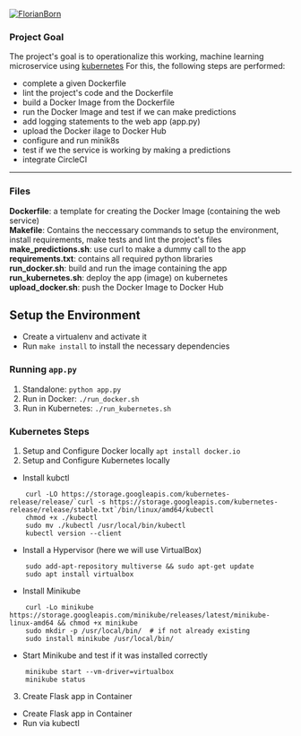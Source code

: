 [![FlorianBorn](https://circleci.com/gh/FlorianBorn/operationalize-a-machine-learning-microservice-api.svg?style=svg)](https://app.circleci.com/gh/FlorianBorn/operationalize-a-machine-learning-microservice-api/pipelines)

### Project Goal

The project's goal is to operationalize this working, machine learning microservice using [kubernetes](https://kubernetes.io/)
For this, the following steps are performed:
* complete a given Dockerfile
* lint the project's code and the Dockerfile
* build a Docker Image from the Dockerfile
* run the Docker Image and test if we can make predictions 
* add logging statements to the web app (app.py)
* upload the Docker iIage to Docker Hub
* configure and run minik8s
* test if we the service is working by making a predictions
* integrate CircleCI
---

### Files
**Dockerfile**: a template for creating the Docker Image (containing the web service)<br>
**Makefile**: Contains the neccessary commands to setup the environment, install requirements, make tests and lint the project's files<br>
**make_predictions.sh**: use curl to make a dummy call to the app<br>
**requirements.txt**: contains all required python libraries<br>
**run_docker.sh**: build and run the image containing the app<br>
**run_kubernetes.sh**: deploy the app (image) on kubernetes<br>
**upload_docker.sh**: push the Docker Image to Docker Hub<br>

## Setup the Environment



* Create a virtualenv and activate it
* Run `make install` to install the necessary dependencies

### Running `app.py`

1. Standalone:  `python app.py`
2. Run in Docker:  `./run_docker.sh`
3. Run in Kubernetes:  `./run_kubernetes.sh`

### Kubernetes Steps

1. Setup and Configure Docker locally
`apt install docker.io`<br>
2. Setup and Configure Kubernetes locally
* Install kubctl<br>
```
    curl -LO https://storage.googleapis.com/kubernetes-release/release/`curl -s https://storage.googleapis.com/kubernetes-release/release/stable.txt`/bin/linux/amd64/kubectl
    chmod +x ./kubectl
    sudo mv ./kubectl /usr/local/bin/kubectl
    kubectl version --client
```
* Install a Hypervisor (here we will use VirtualBox)<br>
```
    sudo add-apt-repository multiverse && sudo apt-get update
    sudo apt install virtualbox
```
* Install Minikube<br>
```
    curl -Lo minikube https://storage.googleapis.com/minikube/releases/latest/minikube-linux-amd64 && chmod +x minikube
    sudo mkdir -p /usr/local/bin/  # if not already existing
    sudo install minikube /usr/local/bin/
```
* Start Minikube and test if it was installed correctly
```
    minikube start --vm-driver=virtualbox
    minikube status
```
3. Create Flask app in Container


* Create Flask app in Container
* Run via kubectl
